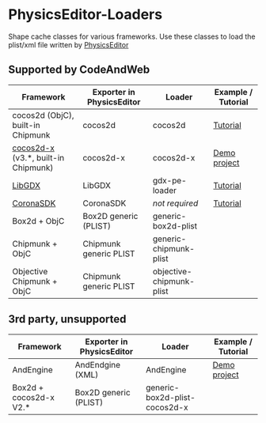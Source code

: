 PhysicsEditor-Loaders
=====================

Shape cache classes for various frameworks.
Use these classes to load the plist/xml file written by 
<a target="_blank" href="https://www.codeandweb.com/physicseditor">PhysicsEditor</a>

## Supported by CodeAndWeb

| Framework | Exporter in PhysicsEditor| Loader  | Example / Tutorial |
|-----------|--------------------------|---------|--------------------|
| cocos2d (ObjC), built-in Chipmunk | cocos2d | cocos2d | [Tutorial](https://www.codeandweb.com/physicseditor/tutorials/cocos2d-physics-tutorial) |
| [cocos2d-x](http://www.cocos2d-x.org) (v3.*, built-in Chipmunk) | cocos2d-x | cocos2d-x | [Demo project](https://github.com/CodeAndWeb/PhysicsEditor-Cocos2d-x) |
| [LibGDX](https://libgdx.badlogicgames.com) | LibGDX | gdx-pe-loader | [Tutorial](https://www.codeandweb.com/texturepacker/tutorials/libgdx-physics)
| [CoronaSDK](https://coronalabs.com/corona-sdk) | CoronaSDK | *not required* | [Tutorial](https://www.codeandweb.com/physicseditor/tutorials/getting-started-with-coronasdk-and-physicseditor-tutorial) |
| Box2d + ObjC | Box2D generic (PLIST) | generic-box2d-plist | |
| Chipmunk + ObjC | Chipmunk generic PLIST | generic-chipmunk-plist ||
| Objective Chipmunk + ObjC | Chipmunk generic PLIST | objective-chipmunk-plist ||


## 3rd party, unsupported

| Framework | Exporter in PhysicsEditor | Loader | Example / Tutorial |
|-----------|---------------------------|--------|--------------------|
| AndEngine | AndEndgine (XML) | AndEngine | [Demo project](https://github.com/CodeAndWeb/PhysicsEditor-AndEngine) |
| Box2d + cocos2d-x V2.* | Box2D generic (PLIST) | generic-box2d-plist-cocos2d-x | |

